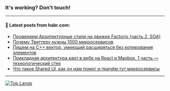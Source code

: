 ### It's working? Don't touch!

---
<!--
#### 🛠️ Technical stack:

![C++](https://img.shields.io/badge/C++-informational?logo=c%2B%2B&style=flat&logoColor=white&color=9C033A)
![Java](https://img.shields.io/badge/Java-informational?logo=java&style=flat&logoColor=white&color=007396)
![Kotlin](https://img.shields.io/badge/Kotlin-informational?logo=Kotlin&style=flat&logoColor=white&color=0095D5)
![JS](https://img.shields.io/badge/JS-informational?logo=javaScript&style=flat&logoColor=black&color=F7Df1E) <br>
![HTML5](https://img.shields.io/badge/HTML5-informational?logo=html5&style=flat&logoColor=white&color=E34F26)
![CSS3](https://img.shields.io/badge/CSS3-informational?logo=css3&style=flat&logoColor=white&color=157286)
![Sass](https://img.shields.io/badge/Saas-informational?logo=sass&style=flat&logoColor=white&color=hotpink)
![PHP](https://img.shields.io/badge/PHP-informational?logo=php&style=flat&logoColor=white&color=777BB4) <br>
![WebPAck](https://img.shields.io/badge/WebPack-informational?logo=webPack&style=flat&logoColor=white&color=FF6F00)
![Bootstrap](https://img.shields.io/badge/Bootstrap-informational?logo=Bootstrap&style=flat&logoColor=white&color=7952B3)
![MySQL](https://img.shields.io/badge/MySQL-informational?logo=MySQL&style=flat&logoColor=white&color=00f) <br>
![NodeJS](https://img.shields.io/badge/NodeJS-informational?logo=node.js&style=flat&logoColor=white&color=43853D)
![Spring](https://img.shields.io/badge/Spring-informational?logo=Spring&style=flat&logoColor=white&color=0A9EDC)
![Angular](https://img.shields.io/badge/Vue-informational?logo=vue.js&style=flat&logoColor=white&color=red)
![Git](https://img.shields.io/badge/Git-informational?logo=git&style=flat&logoColor=white&color=darkorange)

___
-->

#### 💬 Latest posts from habr.com:

<!-- BLOG-POST-LIST:START -->
- [Проверяем Архитектурные стили на движке Factorio &lpar;часть 2, SOA&rpar;](https://habr.com/ru/post/701796/?utm_source=habrahabr&utm_medium=rss&utm_campaign=701796)
- [Почему Твиттеру нужны 1000 микросервисов](https://habr.com/ru/post/701788/?utm_source=habrahabr&utm_medium=rss&utm_campaign=701788)
- [Пишем на С++ вектор, умеющий расширяться без копирования элементов](https://habr.com/ru/post/701784/?utm_source=habrahabr&utm_medium=rss&utm_campaign=701784)
- [Прикладная архитектура карт в вебе на React и Mapbox. 1 часть — технологический стек](https://habr.com/ru/post/701778/?utm_source=habrahabr&utm_medium=rss&utm_campaign=701778)
- [Что такое Shared UI, как он нам помог и причём тут микросервисы](https://habr.com/ru/post/701720/?utm_source=habrahabr&utm_medium=rss&utm_campaign=701720)
<!-- BLOG-POST-LIST:END -->

---

[![Top Langs](https://github-readme-stats.vercel.app/api/top-langs/?username=zloylis&layout=compact&hide_border=true&theme=dracula)](https://github.com/zloylis)
